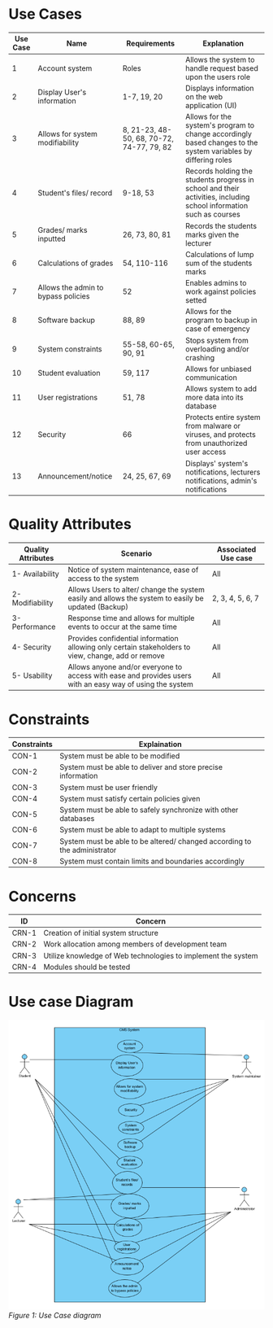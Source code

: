 # Use Cases


| Use Case | Name                                | Requirements                              | Explanation                                                                                                        |
|----------|-------------------------------------|-------------------------------------------|--------------------------------------------------------------------------------------------------------------------|
| 1        | Account system                      | Roles                                     | Allows the system to handle request based upon the users role                                                      |
| 2        | Display User's information           | 1-7, 19, 20                               | Displays information on the web application (UI)                                                                   |
| 3        | Allows for system modifiability     | 8, 21-23, 48-50, 68, 70-72, 74-77, 79, 82 | Allows for the system's program to change accordingly based changes to the system variables by differing roles      |
| 4        | Student's files/ record              | 9-18, 53                                  | Records holding the students progress in school and their activities, including school information such as courses |
| 5        | Grades/ marks inputted              | 26, 73, 80, 81                            | Records the students marks given the lecturer                                                                      |
| 6        | Calculations of grades              | 54, 110-116                               | Calculations of lump sum of the students marks                                                                     |
| 7        | Allows the admin to bypass policies | 52                                        | Enables admins to work against policies setted                                                                     |
| 8        | Software backup                     | 88, 89                                    | Allows for the program to backup in case of emergency                                                              |
| 9        | System constraints                  | 55-58, 60-65, 90, 91                      | Stops system from overloading and/or crashing                                                                      |
| 10       | Student evaluation                  | 59, 117                                   | Allows for unbiased communication                                                                                  |
| 11       | User registrations                  | 51, 78                                    | Allows system to add more data into its database                                                                   |
| 12       | Security                            | 66                                        | Protects entire system from malware or viruses, and protects from unauthorized user access                         |
| 13       | Announcement/notice                 | 24, 25, 67, 69                            | Displays' system's notifications, lecturers notifications, admin's notifications                                      |

# Quality Attributes

| Quality Attributes | Scenario                                                                                                  | Associated Use case |
|--------------------|-----------------------------------------------------------------------------------------------------------|---------------------|
| 1- Availability    | Notice of system maintenance, ease of access to the system                                                | All                 |
| 2- Modifiability   | Allows Users to alter/ change the system easily and allows the system to easily be updated (Backup)       | 2, 3, 4, 5, 6, 7    |
| 3- Performance     | Response time and allows for multiple events to occur at the same time                                    | All                 |
| 4- Security        | Provides confidential information allowing only certain stakeholders to view, change, add or remove       | All                 |
| 5- Usability       | Allows anyone and/or everyone to access with ease and provides users with an easy way of using the system | All                 |

# Constraints


| Constraints | Explaination                                                              |
|-------------|---------------------------------------------------------------------------|
| CON-1       | System must be able to be modified                                        |
| CON-2       | System must be able to deliver and store precise information              |
| CON-3       | System must be user friendly                                              |
| CON-4       | System must satisfy certain policies given                                |
| CON-5       | System must be able to safely synchronize with other databases            |
| CON-6       | System must be able to adapt to multiple systems                          |
| CON-7       | System must be able to be altered/ changed according to the administrator |
| CON-8       | System must contain limits and boundaries accordingly                     |

# Concerns

| ID    | Concern                                                       |
|-------|---------------------------------------------------------------|
| CRN-1 | Creation of initial system structure                          |
| CRN-2 | Work allocation among members of development team             |
| CRN-3 | Utilize knowledge of Web technologies to implement the system |
| CRN-4 | Modules should be tested                                      |

# Use case Diagram

![Use Case Diagram](https://github.com/SOFE3650F18/project-group-26/blob/master/Deliverable%201/Use%20Case%20Diagram.PNG)
*Figure 1: Use Case diagram*
